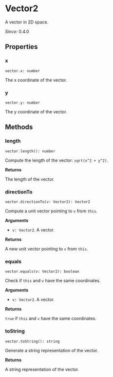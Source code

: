 # Vector2

A vector in 2D space.

*Since:* 0.4.0

## Properties

### x

`vector.x: number`

The x coordinate of the vector.

### y

`vector.y: number`

The y coordinate of the vector.

## Methods

### length

`vector.length(): number`

Compute the length of the vector: `sqrt(x^2 + y^2)`.

**Returns**

The length of the vector.

### directionTo

`vector.directionTo(v: Vector2): Vector2`

Compute a unit vector pointing to `v` from `this`.

**Arguments**

* `v: Vector2`. A vector.

**Returns**

A new unit vector pointing to `v` from `this`.

### equals

`vector.equals(v: Vector2): boolean`

Check if `this` and `v` have the same coordinates.

**Arguments**

* `v: Vector2`. A vector.

**Returns**

`true` if `this` and `v` have the same coordinates.

### toString

`vector.toString(): string`

Generate a string representation of the vector.

**Returns**

A string representation of the vector.
